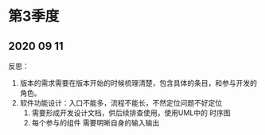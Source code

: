 # 第3季度

## 2020 09 11

反思：

1. 版本的需求需要在版本开始的时候梳理清楚，包含具体的条目，和参与开发的角色。
2. 软件功能设计：入口不能多，流程不能长，不然定位问题不好定位
   1. 需要形成开发设计文档，供后续排查使用，使用UML中的 时序图
   2. 每个参与的组件 需要明晰自身的输入输出